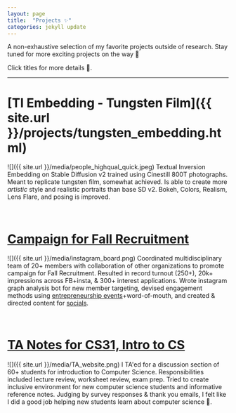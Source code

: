 ```yaml
---
layout: page
title:  "Projects ✨"
categories: jekyll update
---
```

A non-exhaustive selection of my favorite projects outside of research.
Stay tuned for more exciting projects on the way 👀


Click titles for more details 🧵.

---

# [TI Embedding - Tungsten Film]({{ site.url }}/projects/tungsten_embedding.html)

![]({{ site.url }}/media/people_highqual_quick.jpeg)
Textual Inversion Embedding on Stable Diffusion v2 trained using Cinestill 800T photographs. Meant to replicate tungsten film, somewhat achieved. Is able to create more _artistic_ style and realistic portraits than base SD v2. Bokeh, Colors, Realism, Lens Flare, and posing is improved.

&nbsp;


# [Campaign for Fall Recruitment](https://paper.dropbox.com/doc/Sigma-Eta-Pi-Director-of-Marketing--Bv_sPnWSVTPDuSHIWsYChA6iAg-OhfTaZk0WqKNIHDnltIJu)
![]({{ site.url }}/media/instagram_board.png)
Coordinated multidisciplinary team of 20+ members with collaboration of other organizations to promote campaign for Fall Recruitment. Resulted in record turnout (250+), 20k+ impressions across FB+insta, & 300+ interest applications. Wrote instagram graph analysis bot for new member targeting, devised engagement methods using [entrepreneurship events](https://www.facebook.com/events/540040773738566/)+word-of-mouth, and created & directed content for [socials](https://www.instagram.com/sepatucla/).

&nbsp;


# [TA Notes for CS31, Intro to CS](https://cs31w22.notion.site/Notes-8e63f2f98f65493eaa80c55e10fa4688)
![]({{ site.url }}/media/TA_website.png)
I TA'ed for a discussion section of 60+ students for introduction to Computer Science. Responsibilities included lecture review, worksheet review, exam prep. Tried to create inclusive environment for new computer science students and informative reference notes. Judging by survey responses & thank you emails, I felt like I did a good job helping new students learn about computer science 🥰.